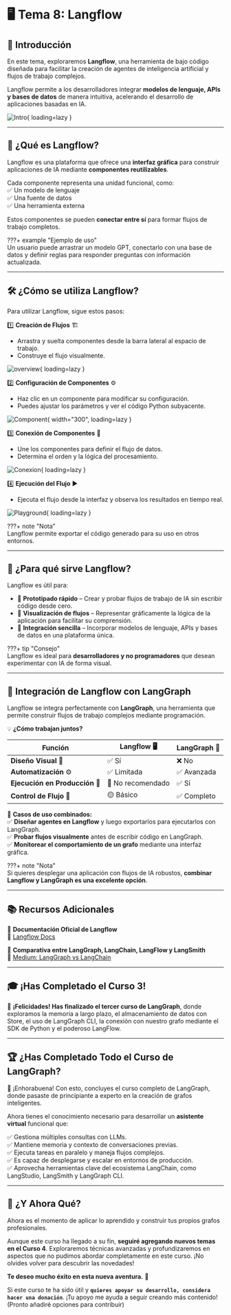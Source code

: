 # 🖥️ Tema 8: Langflow  

## 🌟 Introducción  

En este tema, exploraremos **Langflow**, una herramienta de bajo código diseñada para facilitar la creación de agentes de inteligencia artificial y flujos de trabajo complejos.  

Langflow permite a los desarrolladores integrar **modelos de lenguaje, APIs y bases de datos** de manera intuitiva, acelerando el desarrollo de aplicaciones basadas en IA.  

![Intro](../assets/img/curso3/tema8/langflow-demo.gif){ loading=lazy }

---

## 🔎 ¿Qué es Langflow?  

Langflow es una plataforma que ofrece una **interfaz gráfica** para construir aplicaciones de IA mediante **componentes reutilizables**.  

Cada componente representa una unidad funcional, como:  
✅ Un modelo de lenguaje  
✅ Una fuente de datos  
✅ Una herramienta externa  

Estos componentes se pueden **conectar entre sí** para formar flujos de trabajo completos.  

???+ example "Ejemplo de uso"  
    Un usuario puede arrastrar un modelo GPT, conectarlo con una base de datos y definir reglas para responder preguntas con información actualizada.  

---

## 🛠️ ¿Cómo se utiliza Langflow?  

Para utilizar Langflow, sigue estos pasos:  

1️⃣ **Creación de Flujos** 🏗️  
   - Arrastra y suelta componentes desde la barra lateral al espacio de trabajo.  
   - Construye el flujo visualmente.  

![overview](../assets/img/curso3/tema8/overview.png){ loading=lazy }

2️⃣ **Configuración de Componentes** ⚙️  
   - Haz clic en un componente para modificar su configuración.  
   - Puedes ajustar los parámetros y ver el código Python subyacente.  

![Component](../assets/img/curso3/tema8/component.png){ width="300", loading=lazy }

3️⃣ **Conexión de Componentes** 🔗  
   - Une los componentes para definir el flujo de datos.  
   - Determina el orden y la lógica del procesamiento.  

![Conexion](../assets/img/curso3/tema8/conexion.png){ loading=lazy }

4️⃣ **Ejecución del Flujo** ▶️  
   - Ejecuta el flujo desde la interfaz y observa los resultados en tiempo real.  

![Playground](../assets/img/curso3/tema8/playgroung.png){ loading=lazy }

???+ note "Nota"  
    Langflow permite exportar el código generado para su uso en otros entornos.  

---

## 🎯 ¿Para qué sirve Langflow?  

Langflow es útil para:  

- 🚀 **Prototipado rápido** – Crear y probar flujos de trabajo de IA sin escribir código desde cero.  
- 👀 **Visualización de flujos** – Representar gráficamente la lógica de la aplicación para facilitar su comprensión.  
- 🔌 **Integración sencilla** – Incorporar modelos de lenguaje, APIs y bases de datos en una plataforma única.  

???+ tip "Consejo"  
    Langflow es ideal para **desarrolladores y no programadores** que desean experimentar con IA de forma visual.  

---

## 🔗 Integración de Langflow con LangGraph  

Langflow se integra perfectamente con **LangGraph**, una herramienta que permite construir flujos de trabajo complejos mediante programación.  

💡 **¿Cómo trabajan juntos?**  

| **Función**   | **Langflow** 🖥️ | **LangGraph** 🧩 |
|--------------|----------------|------------------|
| **Diseño Visual** 🎨 | ✅ Sí | ❌ No |
| **Automatización** ⚙️ | ✅ Limitada | ✅ Avanzada |
| **Ejecución en Producción** 🚀 | 🔶 No recomendado | ✅ Sí |
| **Control de Flujo** 🔄 | 🟡 Básico | ✅ Completo |

🔹 **Casos de uso combinados:**  
✅ **Diseñar agentes en Langflow** y luego exportarlos para ejecutarlos con LangGraph.  
✅ **Probar flujos visualmente** antes de escribir código en LangGraph.  
✅ **Monitorear el comportamiento de un grafo** mediante una interfaz gráfica.  

???+ note "Nota"  
    Si quieres desplegar una aplicación con flujos de IA robustos, **combinar Langflow y LangGraph es una excelente opción**.  

---

## 📚 Recursos Adicionales  

📖 **Documentación Oficial de Langflow**  
🔗 [Langflow Docs](https://docs.langflow.org/concepts-overview)  

📖 **Comparativa entre LangGraph, LangChain, LangFlow y LangSmith**  
🔗 [Medium: LangGraph vs LangChain](https://medium.com/@monsuralirana/langgraph-vs-langchain-vs-langflow-vs-langsmith-which-one-to-use-why-69ee91e91000)  

---

## 🎓 ¡Has Completado el Curso 3!  

🎉 **¡Felicidades! Has finalizado el tercer curso de LangGraph**, donde exploramos la memoria a largo plazo, el almacenamiento de datos con Store, el uso de LangGraph CLI, la conexión con nuestro grafo mediante el SDK de Python y el poderoso LangFlow.  

---

## 🏆 ¿Has Completado Todo el Curso de LangGraph?  

🥳 ¡Enhorabuena! Con esto, concluyes el curso completo de LangGraph, donde pasaste de principiante a experto en la creación de grafos inteligentes.  

Ahora tienes el conocimiento necesario para desarrollar un **asistente virtual** funcional que:  

✅ ⁠Gestiona múltiples consultas con LLMs.  
✅ ⁠Mantiene memoria y contexto de conversaciones previas.  
✅ ⁠Ejecuta tareas en paralelo y maneja flujos complejos.  
✅ ⁠Es capaz de desplegarse y escalar en entornos de producción.  
✅ ⁠Aprovecha herramientas clave del ecosistema LangChain, como LangStudio, LangSmith y LangGraph CLI.  

---

## 🤔 ¿Y Ahora Qué?  

Ahora es el momento de aplicar lo aprendido y construir tus propios grafos profesionales.  

Aunque este curso ha llegado a su fin, **seguiré agregando nuevos temas en el Curso 4**. Exploraremos técnicas avanzadas y profundizaremos en aspectos que no pudimos abordar completamente en este curso. ¡No olvides volver para descubrir las novedades!  

**Te deseo mucho éxito en esta nueva aventura.** 🚀  

Si este curso te ha sido útil y **`quieres apoyar su desarrollo, considera hacer una donación`**. ¡Tu apoyo me ayuda a seguir creando más contenido! (Pronto añadiré opciones para contribuir)
